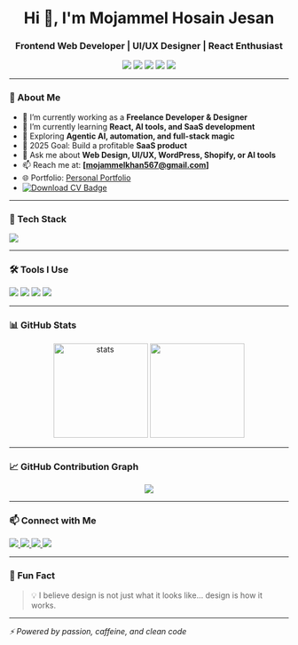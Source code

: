 

<h1 align="center">Hi 👋, I'm Mojammel Hosain Jesan</h1>
<h3 align="center">Frontend Web Developer | UI/UX Designer | React Enthusiast</h3>

<p align="center">
  <img src="https://img.shields.io/badge/Code-React-blue?style=for-the-badge&logo=react" />
  <img src="https://img.shields.io/badge/Design-Figma-purple?style=for-the-badge&logo=figma" />
  <img src="https://img.shields.io/badge/WordPress-Builder-black?style=for-the-badge&logo=wordpress" />
  <img src="https://img.shields.io/badge/Now%20Learning-Python-yellow?style=for-the-badge&logo=python&logoColor=white" />
  <img src="https://img.shields.io/badge/Stack%20(Learning)-MERN-green?style=for-the-badge&logo=javascript&logoColor=white" />

</p>

---

### 🧩 About Me

- 💼 I’m currently working as a **Freelance Developer & Designer**
- 🌱 I’m currently learning **React, AI tools, and SaaS development**
- 🧠 Exploring **Agentic AI, automation, and full-stack magic**
- 🎯 2025 Goal: Build a profitable **SaaS product**
- 💬 Ask me about **Web Design, UI/UX, WordPress, Shopify, or AI tools**
- 📫 Reach me at: **[mojammelkhan567@gmail.com]**
- 🌐 Portfolio: [Personal Portfolio](https://dev-mojammel-hosain.github.io/jisan/)
- <a href="https://dev-mojammel-hosain.github.io/jisan/down/Mojammel%20Hosain%20Jesan.pdf" target="_blank">
  <img src="https://img.shields.io/badge/Download%20CV-PDF-blue?style=for-the-badge&logo=readthedocs&logoColor=white" alt="Download CV Badge">
  </a>

---

### 🚀 Tech Stack

<p align="left">
  <img src="https://skillicons.dev/icons?i=html,css,js,ts,react,nextjs,tailwind,figma,wordpress,php,mysql,python,github,vscode" />
</p>

---

### 🛠️ Tools I Use

<p align="left">
  <img src="https://img.shields.io/badge/Editor-VSCode-blue?style=flat-square&logo=visualstudiocode" />
  <img src="https://img.shields.io/badge/Design-Figma-f24e1e?style=flat-square&logo=figma&logoColor=white" />
  <img src="https://img.shields.io/badge/Terminal-Zsh-1c1c1c?style=flat-square&logo=gnubash" />
  <img src="https://img.shields.io/badge/Hosting-Vercel-black?style=flat-square&logo=vercel" />
</p>

---

### 📊 GitHub Stats

<p align="center">
  <img src="https://github-readme-stats.vercel.app/api?username=dev-mojammel-hosain&show_icons=true&theme=radical" alt="stats" height="170" />
  <img src="https://github-readme-stats.vercel.app/api/top-langs/?username=dev-mojammel-hosain&layout=compact&theme=radical" height="170"/>
</p>

---

### 📈 GitHub Contribution Graph

<p align="center">
  <img src="https://github-readme-activity-graph.vercel.app/graph?username=dev-mojammel-hosain&theme=react-dark&bg_color=00000000&hide_border=true" />
</p>

---

### 📫 Connect with Me

<p align="left">
  <a href="https://linkedin.com/in/mojammel-jisan/" target="_blank">
    <img src="https://img.shields.io/badge/LinkedIn-0077B5?style=for-the-badge&logo=linkedin&logoColor=white" />
  </a>
  <a href="mailto:mojammelkhan567@gmail.com" target="_blank">
    <img src="https://img.shields.io/badge/Email-D14836?style=for-the-badge&logo=gmail&logoColor=white" />
  </a>
  <a href="https://x.com/MOJAMMELHOSAIN8" target="_blank">
    <img src="https://img.shields.io/badge/Twitter-1DA1F2?style=for-the-badge&logo=twitter&logoColor=white" />
  </a>
  <a href="https://dev-mojammel-hosain.github.io/jisan/" target="_blank">
    <img src="https://img.shields.io/badge/Portfolio-000000?style=for-the-badge&logo=firefox&logoColor=white" />
  </a>
</p>

---

### 🧠 Fun Fact
> 💡 I believe design is not just what it looks like… design is how it works.

---

_⚡ Powered by passion, caffeine, and clean code_


